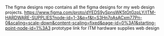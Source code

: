 The figma designs repo contains all the figma designs for my web design projects.
https://www.figma.com/proto/dYEDS9ySpnsWK5tGtGzpLY/ITM-HARDWARE-SUPPLIES?node-id=1-3&p=f&t=S3Hn7oAsACxm77Pn-0&scaling=scale-down&content-scaling=fixed&page-id=0%3A1&starting-point-node-id=1%3A3           prototype link for ITM hardware supplies web design


